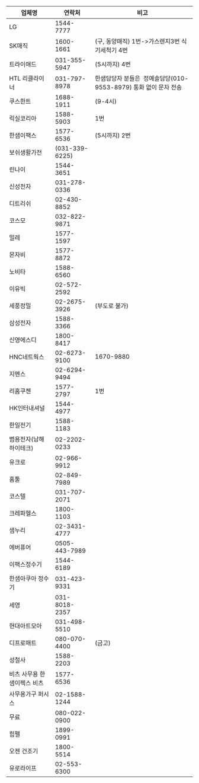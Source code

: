 
| 업체명             | 연락처            | 비고                                          |
| --------------- | -------------- | ------------------------------------------- |
| LG              | 1544-7777      |                                             |
| SK매직            | 1600-1661      | (구, 동양매직) 1번->가스렌지3번 식기세척기 4번               |
| 트라이애드           | 031-355-5947   | (5시까지) 4번                                   |
| HTL 리클라이너       | 031-797-8978   | 한샘담당자 분들은  정예솔담당(010-9553-8979) 통화 없이 문자 전송 |
| 쿠스한트            | 1688-1911      | (9-4시)                                      |
| 릭실코리아           | 1588-5903      | 1번                                          |
| 한샘이팩스           | 1577-6536      | (5시까지) 2번                                   |
| 보쉬생활가전          | (031-339-6225) |                                             |
| 린나이             | 1544-3651      |                                             |
| 신성전자            | 031-278-0336   |                                             |
| 디트리쉬            | 02-430-8852    |                                             |
| 코스모             | 032-822-9871   |                                             |
| 밀레              | 1577-1597      |                                             |
| 몬자비             | 1577-8872      |                                             |
| 노비타             | 1588-6560      |                                             |
| 이유빅             | 02-572-2592    |                                             |
| 세풍정밀            | 02-2675-3926   | (부도로 불가)                                    |
| 삼성전자            | 1588-3366      |                                             |
| 신영에스디           | 1800-8417      |                                             |
| HNC네트웍스         | 02-6273-9100   | 1670-9880                                   |
| 지멘스             | 02-6294-9494   |                                             |
| 리홈쿠첸            | 1577-2797      | 1번                                          |
| HK인터내셔널         | 1544-4977      |                                             |
| 한일전기            | 1588-1183      |                                             |
| 범용전자(남해하이테크)    | 02-2202-0233   |                                             |
| 유크로             | 02-966-9912    |                                             |
| 홈툴              | 02-849-7989    |                                             |
| 코스텔             | 031-707-2071   |                                             |
| 크레파헬스           | 1800-1103      |                                             |
| 샘누리             | 02-3431-4777   |                                             |
| 에버퓨어            | 0505-443-7989  |                                             |
| 이팩스정수기          | 1544-6189      |                                             |
| 한샘아쿠아 정수기       | 031-423-9331   |                                             |
| 세영              | 031-8018-2357  |                                             |
| 현대아트모아          | 031-498-5510   |                                             |
| 디프로매트           | 080-070-4400   | (금고)                                        |
| 성철사             | 1588-2203      |                                             |
| 비츠 사무용 한샘이펙스 비츠 | 1577-6536      |                                             |
| 사무용가구 퍼시스       | 02-1588-1244   |                                             |
| 무료              | 080-022-0900   |                                             |
| 힘펠              | 1899-0991      |                                             |
| 오젠 건조기          | 1800-5514      |                                             |
| 유로라이프           | 02-553-6300    |                                             |

